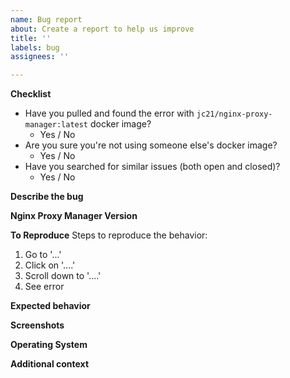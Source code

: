 ```yaml
---
name: Bug report
about: Create a report to help us improve
title: ''
labels: bug
assignees: ''

---
```

<!--
 
Are you in the right place?
- If you are looking for support on how to get your upstream server forwarding, please consider asking the community on Reddit.
- If you are writing code changes to contribute and need to ask about the internals of the software, Gitter is the best place to ask.
- If you think you found a bug with NPM (not Nginx, or your upstream server or MySql) then you are in the *right place.*

-->

**Checklist**
- Have you pulled and found the error with `jc21/nginx-proxy-manager:latest` docker image?
  - Yes / No
- Are you sure you're not using someone else's docker image?
  - Yes / No
- Have you searched for similar issues (both open and closed)?
  - Yes / No

**Describe the bug**
<!-- A clear and concise description of what the bug is. -->


**Nginx Proxy Manager Version**
<!-- What version of Nginx Proxy Manager is reported on the login page? -->


**To Reproduce**
Steps to reproduce the behavior:
1. Go to '...'
2. Click on '....'
3. Scroll down to '....'
4. See error


**Expected behavior**
<!-- A clear and concise description of what you expected to happen. -->


**Screenshots**
<!-- If applicable, add screenshots to help explain your problem. -->


**Operating System**
<!-- Please specify if using a Rpi, Mac, orchestration tool or any other setups that might affect the reproduction of this error. -->


**Additional context**
<!-- Add any other context about the problem here, docker version, browser version, logs if applicable to the problem. Too much info is better than too little. -->
